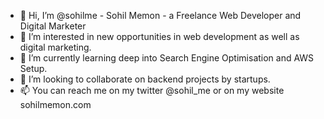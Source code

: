 - 👋 Hi, I’m @sohilme - Sohil Memon - a Freelance Web Developer and Digital Marketer
- 👀 I’m interested in new opportunities in web development as well as digital marketing.
- 🌱 I’m currently learning deep into Search Engine Optimisation and AWS Setup.
- 💞️ I’m looking to collaborate on backend projects by startups.
- 📫 You can reach me on my twitter @sohil_me or on my website sohilmemon.com

<!---
sohilme/sohilme is a ✨ special ✨ repository because its `README.md` (this file) appears on your GitHub profile.
You can click the Preview link to take a look at your changes.
--->
